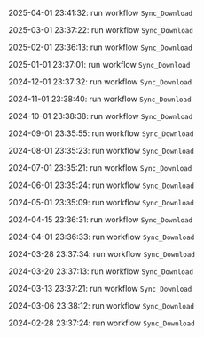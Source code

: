 2025-04-01 23:41:32: run workflow `Sync_Download` 

2025-03-01 23:37:22: run workflow `Sync_Download` 

2025-02-01 23:36:13: run workflow `Sync_Download` 

2025-01-01 23:37:01: run workflow `Sync_Download` 

2024-12-01 23:37:32: run workflow `Sync_Download` 

2024-11-01 23:38:40: run workflow `Sync_Download` 

2024-10-01 23:38:38: run workflow `Sync_Download` 

2024-09-01 23:35:55: run workflow `Sync_Download` 

2024-08-01 23:35:23: run workflow `Sync_Download` 

2024-07-01 23:35:21: run workflow `Sync_Download` 

2024-06-01 23:35:24: run workflow `Sync_Download` 

2024-05-01 23:35:09: run workflow `Sync_Download` 

2024-04-15 23:36:31: run workflow `Sync_Download` 

2024-04-01 23:36:33: run workflow `Sync_Download` 

2024-03-28 23:37:34: run workflow `Sync_Download` 

2024-03-20 23:37:13: run workflow `Sync_Download` 

2024-03-13 23:37:21: run workflow `Sync_Download` 

2024-03-06 23:38:12: run workflow `Sync_Download` 

2024-02-28 23:37:24: run workflow `Sync_Download` 


